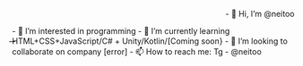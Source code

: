 <p align="right">- 👋 Hi, I’m @neitoo</p>
- 👀 I’m interested in programming
- 🌱 I’m currently learning ̶̶HTML+CSS+JavaScript/C# + Unity/Kotlin/[Coming soon}
- 💞️ I’m looking to collaborate on company [error]
- 📫 How to reach me: Tg - @neitoo

<!---
neitoo/neitoo is a ✨ special ✨ repository because its `README.md` (this file) appears on your GitHub profile.
You can click the Preview link to take a look at your changes.
--->

